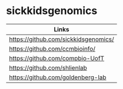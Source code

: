 # sickkidsgenomics

| Links                                |
|--------------------------------------|
| https://github.com/sickkidsgenomics/ |
| https://github.com/ccmbioinfo/       |
| https://github.com/compbio-UofT      |
| https://github.com/shlienlab         |
| https://github.com/goldenberg-lab    |
